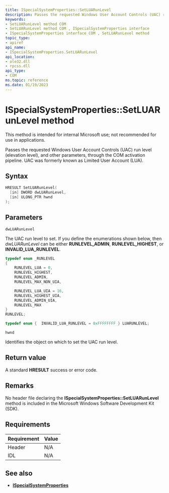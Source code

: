 ```yaml
---
title: ISpecialSystemProperties::SetLUARunLevel
description: Passes the requested Windows User Account Controls (UAC) run level (elevation level), and other parameters, through the COM activation pipeline.
keywords:
- SetLUARunLevel method COM
- SetLUARunLevel method COM , ISpecialSystemProperties interface
- ISpecialSystemProperties interface COM , SetLUARunLevel method
topic_type:
- apiref
api_name:
- ISpecialSystemProperties.SetLUARunLevel
api_location:
- ole32.dll
- rpcss.dll
api_type:
- COM
ms.topic: reference
ms.date: 01/19/2023
---
```


# ISpecialSystemProperties::SetLUARunLevel method

This method is intended for internal Microsoft use; not recommended for use in applications.

Passes the requested Windows User Account Controls (UAC) run level (elevation level), and other parameters, through the COM activation pipeline. UAC was formerly known as Limited User Account (LUA).

## Syntax

```cpp
HRESULT SetLUARunLevel(
  [in] DWORD dwLUARunLevel,
  [in] ULONG_PTR hwnd
);
```

## Parameters

`dwLUARunLevel`

The UAC run level to set. If you define the enumerations shown below, then *dwLUARunLevel* can be either **RUNLEVEL_ADMIN**, **RUNLEVEL_HIGHEST**, or **INVALID_LUA_RUNLEVEL**.

```cpp
typedef enum _RUNLEVEL
{
    RUNLEVEL_LUA = 0,
    RUNLEVEL_HIGHEST,
    RUNLEVEL_ADMIN,
    RUNLEVEL_MAX_NON_UIA,

    RUNLEVEL_LUA_UIA = 16,
    RUNLEVEL_HIGHEST_UIA,
    RUNLEVEL_ADMIN_UIA,
    RUNLEVEL_MAX
}
RUNLEVEL;

typedef enum {  INVALID_LUA_RUNLEVEL = 0xFFFFFFFF } LUARUNLEVEL;
```

`hwnd`

Identifies the object on which to set the UAC run level.

## Return value

A standard **HRESULT** success or error code.

## Remarks

No header file declaring the **ISpecialSystemProperties::SetLUARunLevel** method is included in the Microsoft Windows Software Development Kit (SDK).

## Requirements

| Requirement | Value |
|-|-|
| Header | N/A |
| IDL | N/A |

## See also

* [**ISpecialSystemProperties**](nn-immact-ispecialsystemproperties.md)
